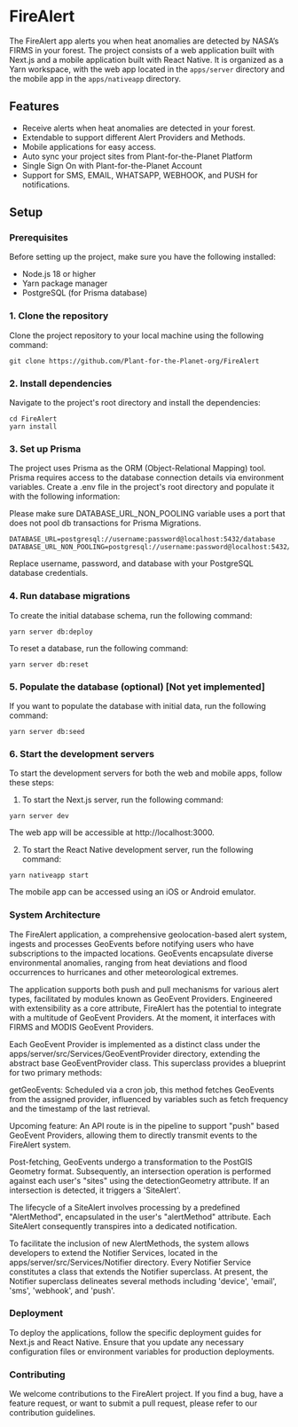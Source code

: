 # FireAlert

The FireAlert app alerts you when heat anomalies are detected by NASA’s FIRMS in your forest. The project consists of a web application built with Next.js and a mobile application built with React Native. It is organized as a Yarn workspace, with the web app located in the `apps/server` directory and the mobile app in the `apps/nativeapp` directory.

## Features

- Receive alerts when heat anomalies are detected in your forest.
- Extendable to support different Alert Providers and Methods.
- Mobile applications for easy access.
- Auto sync your project sites from Plant-for-the-Planet Platform
- Single Sign On with Plant-for-the-Planet Account
- Support for SMS, EMAIL, WHATSAPP, WEBHOOK, and PUSH for notifications.

## Setup

### Prerequisites

Before setting up the project, make sure you have the following installed:

- Node.js 18 or higher
- Yarn package manager
- PostgreSQL (for Prisma database)

### 1. Clone the repository

Clone the project repository to your local machine using the following command:

```shell
git clone https://github.com/Plant-for-the-Planet-org/FireAlert
```

### 2. Install dependencies
Navigate to the project's root directory and install the dependencies:

```shell
cd FireAlert
yarn install
```
### 3. Set up Prisma
The project uses Prisma as the ORM (Object-Relational Mapping) tool. Prisma requires access to the database connection details via environment variables. Create a .env file in the project's root directory and populate it with the following information:

Please make sure DATABASE_URL_NON_POOLING variable uses a port that does not pool db transactions for Prisma Migrations.

```shell
DATABASE_URL=postgresql://username:password@localhost:5432/database
DATABASE_URL_NON_POOLING=postgresql://username:password@localhost:5432/database
```
Replace username, password, and database with your PostgreSQL database credentials.

### 4. Run database migrations
To create the initial database schema, run the following command:

```shell
yarn server db:deploy
```

To reset a database, run the following command:
```shell
yarn server db:reset
```

### 5. Populate the database (optional) [Not yet implemented]
If you want to populate the database with initial data, run the following command:
```shell
yarn server db:seed
```

### 6. Start the development servers
To start the development servers for both the web and mobile apps, follow these steps:

1. To start the Next.js server, run the following command:

```shell
yarn server dev
```
The web app will be accessible at http://localhost:3000.

2. To start the React Native development server, run the following command:

```shell
yarn nativeapp start
```
The mobile app can be accessed using an iOS or Android emulator.


### System Architecture
The FireAlert application, a comprehensive geolocation-based alert system, ingests and processes GeoEvents before notifying users who have subscriptions to the impacted locations. GeoEvents encapsulate diverse environmental anomalies, ranging from heat deviations and flood occurrences to hurricanes and other meteorological extremes.

The application supports both push and pull mechanisms for various alert types, facilitated by modules known as GeoEvent Providers. Engineered with extensibility as a core attribute, FireAlert has the potential to integrate with a multitude of GeoEvent Providers. At the moment, it interfaces with FIRMS and MODIS GeoEvent Providers.

Each GeoEvent Provider is implemented as a distinct class under the apps/server/src/Services/GeoEventProvider directory, extending the abstract base GeoEventProvider class. This superclass provides a blueprint for two primary methods:

getGeoEvents: Scheduled via a cron job, this method fetches GeoEvents from the assigned provider, influenced by variables such as fetch frequency and the timestamp of the last retrieval.

Upcoming feature: An API route is in the pipeline to support "push" based GeoEvent Providers, allowing them to directly transmit events to the FireAlert system.

Post-fetching, GeoEvents undergo a transformation to the PostGIS Geometry format. Subsequently, an intersection operation is performed against each user's "sites" using the detectionGeometry attribute. If an intersection is detected, it triggers a 'SiteAlert'.

The lifecycle of a SiteAlert involves processing by a predefined "AlertMethod", encapsulated in the user's "alertMethod" attribute. Each SiteAlert consequently transpires into a dedicated notification.

To facilitate the inclusion of new AlertMethods, the system allows developers to extend the Notifier Services, located in the apps/server/src/Services/Notifier directory. Every Notifier Service constitutes a class that extends the Notifier superclass. At present, the Notifier superclass delineates several methods including 'device', 'email', 'sms', 'webhook', and 'push'.

### Deployment
To deploy the applications, follow the specific deployment guides for Next.js and React Native. Ensure that you update any necessary configuration files or environment variables for production deployments.

### Contributing
We welcome contributions to the FireAlert project. If you find a bug, have a feature request, or want to submit a pull request, please refer to our contribution guidelines.
